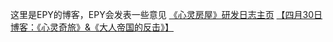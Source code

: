 这里是EPY的博客，EPY会发表一些意见
[《心灵房屋》研发日志主页](./xlfw_dev_blog_main.xd)
[【四月30日博客：《心灵奇旅》&《大人帝国的反击》】](./blog_1_april_30_2025.md)
